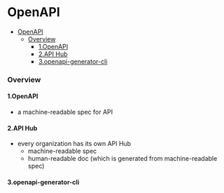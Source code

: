 # OpenAPI


<!-- @import "[TOC]" {cmd="toc" depthFrom=1 depthTo=6 orderedList=false} -->

<!-- code_chunk_output -->

- [OpenAPI](#openapi)
    - [Overview](#overview)
      - [1.OpenAPI](#1openapi)
      - [2.API Hub](#2api-hub)
      - [3.openapi-generator-cli](#3openapi-generator-cli)

<!-- /code_chunk_output -->


### Overview

#### 1.OpenAPI
* a machine-readable spec for API

#### 2.API Hub
* every organization has its own API Hub 
    * machine-readable spec
    * human-readable doc (which is generated from machine-readable spec)

#### 3.openapi-generator-cli